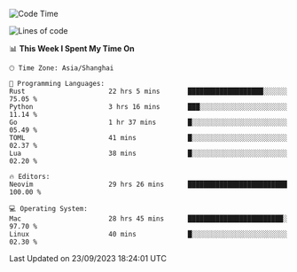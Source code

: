 <!--START_SECTION:waka-->
![Code Time](http://img.shields.io/badge/Code%20Time-1%2C617%20hrs%2050%20mins-blue)

![Lines of code](https://img.shields.io/badge/From%20Hello%20World%20I%27ve%20Written-286.1%20thousand%20lines%20of%20code-blue)

📊 **This Week I Spent My Time On** 

```text
🕑︎ Time Zone: Asia/Shanghai

💬 Programming Languages: 
Rust                     22 hrs 5 mins       ███████████████████░░░░░░   75.05 % 
Python                   3 hrs 16 mins       ███░░░░░░░░░░░░░░░░░░░░░░   11.14 % 
Go                       1 hr 37 mins        █░░░░░░░░░░░░░░░░░░░░░░░░   05.49 % 
TOML                     41 mins             █░░░░░░░░░░░░░░░░░░░░░░░░   02.37 % 
Lua                      38 mins             █░░░░░░░░░░░░░░░░░░░░░░░░   02.20 % 

🔥 Editors: 
Neovim                   29 hrs 26 mins      █████████████████████████   100.00 % 

💻 Operating System: 
Mac                      28 hrs 45 mins      ████████████████████████░   97.70 % 
Linux                    40 mins             █░░░░░░░░░░░░░░░░░░░░░░░░   02.30 % 
```


 Last Updated on 23/09/2023 18:24:01 UTC
<!--END_SECTION:waka-->
